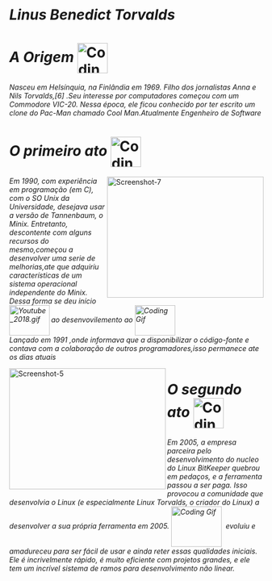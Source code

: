 # *Linus Benedict Torvalds* 

# *A Origem* <img alt="Coding Gif" src="https://media4.giphy.com/media/2uIlejpr8ZxenICZSN/giphy.gif?cid=ecf05e4764so4a6m33kcm480sn0kl9wmw0x4xjxm86p74hju&rid=giphy.gif&ct=g" height="60" width="60" align="center"/>&nbsp;
*Nasceu em Helsínquia, na Finlândia em 1969. Filho dos jornalistas Anna e Nils Torvalds,[6] .Seu interesse por computadores começou com um Commodore VIC-20. Nessa época, ele ficou conhecido por ter escrito um clone do Pac-Man chamado Cool Man.Atualmente Engenheiro de Software*

# *O primeiro ato* <img alt="Coding Gif" src="https://bnetcmsus-a.akamaihd.net/cms/gallery/l5/L5470RJHMX7A1493760981699.gif" height="60" width="60" align="center"/>&nbsp;
<a href='https://www.infowester.com/historia_linux.php' target='blank'><img src='https://i.postimg.cc/dDXkbWWM/Screenshot-7.png' height="240px" width="310,16px" align="right" alt='Screenshot-7'/></a>

*Em 1990, com experiência em programação (em C), com o SO Unix da Universidade, desejava usar a versão de Tannenbaum, o Minix. Entretanto, descontente com alguns recursos do mesmo,começou a desenvolver uma serie de melhorias,ate que adquiriu características de um sistema operacional independente do Minix. Dessa forma se deu início ao desenvovilemento ao  <img alt="Coding Gif" src="https://thumbs.gfycat.com/UnevenSomberGalapagossealion.webp?id=s2s53807#gsc.tab=0?cid=790b76118849e7b024333f0377101b6f9d71150022128261&rid=giphy.gif&ct=g" height="60" width="80" align="center"/> <a href='https://www.infowester.com/historia_linux.php' target='blank'><img src='https://upload.wikimedia.org/wikipedia/commons/e/ea/Youtube_2018.gif' height="60px" width="80px" align="left" alt='Youtube_2018.gif'/></a><br/>
Lançado em 1991 ,onde informava que a disponibilizar o código-fonte e contava com a colaboração de outros programadores,isso permanece ate os dias atuais*


<a href='https://git-scm.com/book/pt-br/v2/Come%C3%A7ando-Uma-Breve-Hist%C3%B3ria-do-Git' target='blank'><img src='https://i.postimg.cc/4yJBz8VG/Screenshot-5.png' height="240px" width="310,16px" align="left" alt='Screenshot-5'/></a>

# *O segundo ato*  <img alt="Coding Gif" src="https://i.pinimg.com/originals/f7/21/c5/f721c5ff45edd5fb0280c4926dbf75af.gif" height="60" width="60" align="center"/>&nbsp;
*Em 2005, a empresa parceira pelo desenvolvimento do nucleo do Linux BitKeeper quebrou em pedaços, e a ferramenta passou a ser paga. Isso provocou a comunidade que desenvolvia o Linux (e especialmente Linux Torvalds, o criador do Linux) a desenvolver a sua própria ferramenta em 2005. <img alt="Coding Gif" src="https://i.giphy.com/media/kH6CqYiquZawmU1HI6/giphy.gif" height="80" width="100" align="center"/>&nbsp;  evoluiu e amadureceu para ser fácil de usar e ainda reter essas qualidades iniciais. Ele é incrivelmente rápido, é muito eficiente com projetos grandes, e ele tem um incrível sistema de ramos para desenvolvimento não linear.*

                                                                                                               
                                                                                                                 


